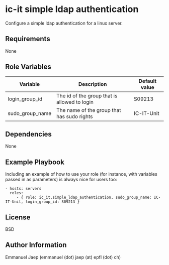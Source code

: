 # ic-it simple ldap authentication

Configure a simple ldap authentication for a linux server.

## Requirements

None

## Role Variables

| Variable        | Description                                  | Default value |
| --------------- | -------------------------------------------- | ------------- |
| login_group_id  | The id of the group that is allowed to login | S09213        |
| sudo_group_name | The name of the group that has sudo rights   | IC-IT-Unit    |

## Dependencies

None

## Example Playbook

Including an example of how to use your role (for instance, with variables passed in as parameters) is always nice for users too:

    - hosts: servers
      roles:
         - { role: ic_it.simple_ldap_authentication, sudo_group_name: IC-IT-Unit, login_group_id: S09213 }

## License

BSD

## Author Information

Emmanuel Jaep (emmanuel (dot) jaep (at) epfl (dot) ch)
